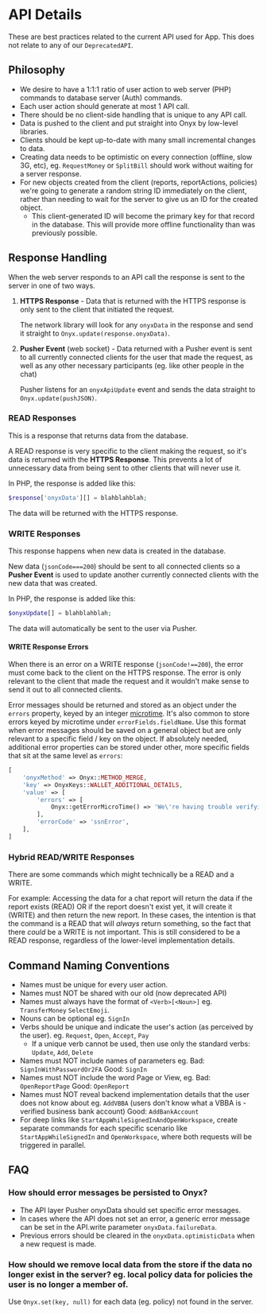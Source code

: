 # API Details
These are best practices related to the current API used for App. This does not relate to any of our `DeprecatedAPI`.
## Philosophy
- We desire to have a 1:1:1 ratio of user action to web server (PHP) commands to database server (Auth) commands.
- Each user action should generate at most 1 API call.
- There should be no client-side handling that is unique to any API call.
- Data is pushed to the client and put straight into Onyx by low-level libraries.
- Clients should be kept up-to-date with many small incremental changes to data.
- Creating data needs to be optimistic on every connection (offline, slow 3G, etc), eg. `RequestMoney` or `SplitBill` should work without waiting for a server response.
- For new objects created from the client (reports, reportActions, policies) we're going to generate a random string ID immediately on the client, rather than needing to wait for the server to give us an ID for the created object.
  - This client-generated ID will become the primary key for that record in the database. This will provide more offline functionality than was previously possible.

## Response Handling
When the web server responds to an API call the response is sent to the server in one of two ways.
1. **HTTPS Response** - Data that is returned with the HTTPS response is only sent to the client that initiated the request.

    The network library will look for any `onyxData` in the response and send it straight to `Onyx.update(response.onyxData)`.

1. **Pusher Event** (web socket) - Data returned with a Pusher event is sent to all currently connected clients for the user that made the request, as well as any other necessary participants (eg. like other people in the chat)

    Pusher listens for an `onyxApiUpdate` event and sends the data straight to `Onyx.update(pushJSON)`.
### READ Responses
This is a response that returns data from the database.

A READ response is very specific to the client making the request, so it's data is returned with the **HTTPS Response**. This prevents a lot of unnecessary data from being sent to other clients that will never use it.

In PHP, the response is added like this:
```php
$response['onyxData'][] = blahblahblah;
```
The data will be returned with the HTTPS response.
### WRITE Responses
This response happens when new data is created in the database.

New data (`jsonCode===200`) should be sent to all connected clients so a **Pusher Event** is used to update another currently connected clients with the new data that was created.

In PHP, the response is added like this:
```php
$onyxUpdate[] = blahblahblah;
```
The data will automatically be sent to the user via Pusher.

#### WRITE Response Errors
When there is an error on a WRITE response (`jsonCode!==200`), the error must come back to the client on the HTTPS response. The error is only relevant to the client that made the request and it wouldn't make sense to send it out to all connected clients.

Error messages should be returned and stored as an object under the `errors` property, keyed by an integer [microtime](https://github.com/Expensify/Web-Expensify/blob/25d056c9c531ea7f12c9bf3283ec554dd5d1d316/lib/Onyx.php#L148-L154). It's also common to store errors keyed by microtime under `errorFields.fieldName`. Use this format when error messages should be saved on a general object but are only relevant to a specific field / key on the object. If absolutely needed, additional error properties can be stored under other, more specific fields that sit at the same level as `errors`:
```php
[
    'onyxMethod' => Onyx::METHOD_MERGE,
    'key' => OnyxKeys::WALLET_ADDITIONAL_DETAILS,
    'value' => [
        'errors' => [
            Onyx::getErrorMicroTime() => 'We\'re having trouble verifying your SSN. Please enter the full 9 digits of your SSN.',
        ],
        'errorCode' => 'ssnError',
    ],
]
```

### Hybrid READ/WRITE Responses
There are some commands which might technically be a READ and a WRITE.

For example: Accessing the data for a chat report will return the data if the report exists (READ) OR if the report doesn't exist yet, it will create it (WRITE) and then return the new report. In these cases, the intention is that the command is a READ that will _always_ return something, so the fact that there _could_ be a WRITE is not important. This is still considered to be a READ response, regardless of the lower-level implementation details.
## Command Naming Conventions
- Names must be unique for every user action.
- Names must NOT be shared with our old (now deprecated API)
- Names must always have the format of `<Verb>[<Noun>]` eg. `TransferMoney` `SelectEmoji`.
- Nouns can be optional eg. `SignIn`
- Verbs should be unique and indicate the user's action (as perceived by the user). eg. `Request`, `Open`, `Accept`, `Pay`
  - If a unique verb cannot be used, then use only the standard verbs: `Update`, `Add`, `Delete`
- Names must NOT include names of parameters eg. Bad: `SignInWithPasswordOr2FA` Good: `SignIn`
- Names must NOT include the word Page or View, eg. Bad: `OpenReportPage` Good: `OpenReport`
- Names must NOT reveal backend implementation details that the user does not know about eg. `AddVBBA` (users don't know what a VBBA is - verified business bank account) Good: `AddBankAccount`
- For deep links like `StartAppWhileSignedInAndOpenWorkspace`, create separate commands for each specific scenario like `StartAppWhileSignedIn` and `OpenWorkspace`, where both requests will be triggered in parallel.

## FAQ

### How should error messages be persisted to Onyx?

- The API layer Pusher onyxData should set specific error messages.
- In cases where the API does not set an error, a generic error message can be set in the API.write parameter `onyxData.failureData`.
- Previous errors should be cleared in the `onyxData.optimisticData` when a new request is made.

### How should we remove local data from the store if the data no longer exist in the server? eg. local policy data for policies the user is no longer a member of.

Use `Onyx.set(key, null)` for each data (eg. policy) not found in the server.
